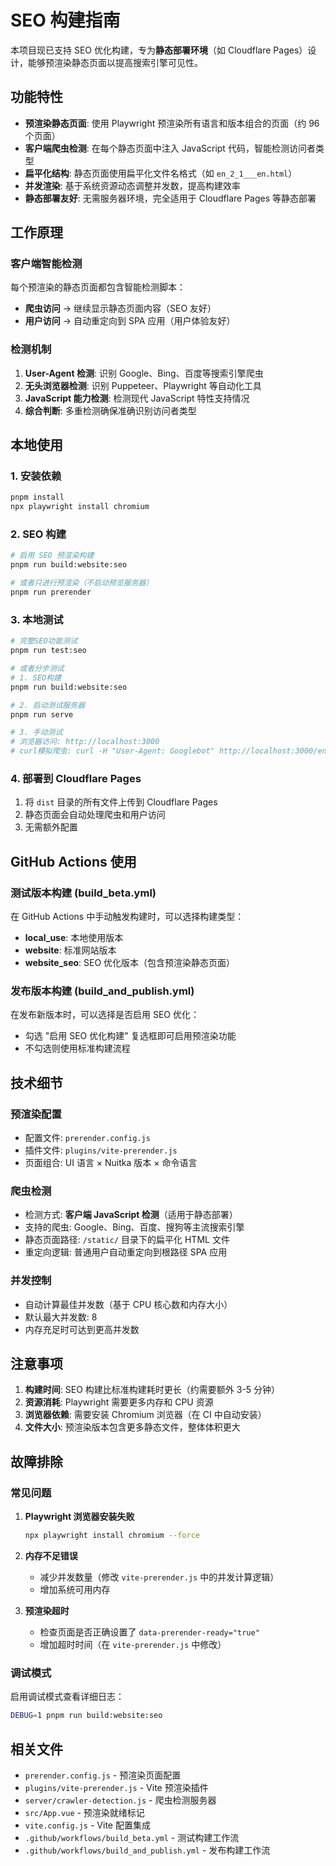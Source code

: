 # SEO 构建指南

本项目现已支持 SEO 优化构建，专为**静态部署环境**（如 Cloudflare Pages）设计，能够预渲染静态页面以提高搜索引擎可见性。

## 功能特性

-   **预渲染静态页面**: 使用 Playwright 预渲染所有语言和版本组合的页面（约 96 个页面）
-   **客户端爬虫检测**: 在每个静态页面中注入 JavaScript 代码，智能检测访问者类型
-   **扁平化结构**: 静态页面使用扁平化文件名格式（如 `en_2_1___en.html`）
-   **并发渲染**: 基于系统资源动态调整并发数，提高构建效率
-   **静态部署友好**: 无需服务器环境，完全适用于 Cloudflare Pages 等静态部署

## 工作原理

### 客户端智能检测

每个预渲染的静态页面都包含智能检测脚本：

-   **爬虫访问** → 继续显示静态页面内容（SEO 友好）
-   **用户访问** → 自动重定向到 SPA 应用（用户体验友好）

### 检测机制

1. **User-Agent 检测**: 识别 Google、Bing、百度等搜索引擎爬虫
2. **无头浏览器检测**: 识别 Puppeteer、Playwright 等自动化工具
3. **JavaScript 能力检测**: 检测现代 JavaScript 特性支持情况
4. **综合判断**: 多重检测确保准确识别访问者类型

## 本地使用

### 1. 安装依赖

```bash
pnpm install
npx playwright install chromium
```

### 2. SEO 构建

```bash
# 启用 SEO 预渲染构建
pnpm run build:website:seo

# 或者只进行预渲染（不启动预览服务器）
pnpm run prerender
```

### 3. 本地测试

```bash
# 完整SEO功能测试
pnpm run test:seo

# 或者分步测试
# 1. SEO构建
pnpm run build:website:seo

# 2. 启动测试服务器
pnpm run serve

# 3. 手动测试
# 浏览器访问: http://localhost:3000
# curl模拟爬虫: curl -H "User-Agent: Googlebot" http://localhost:3000/en/simple/en
```

### 4. 部署到 Cloudflare Pages

1. 将 `dist` 目录的所有文件上传到 Cloudflare Pages
2. 静态页面会自动处理爬虫和用户访问
3. 无需额外配置

## GitHub Actions 使用

### 测试版本构建 (build_beta.yml)

在 GitHub Actions 中手动触发构建时，可以选择构建类型：

-   **local_use**: 本地使用版本
-   **website**: 标准网站版本
-   **website_seo**: SEO 优化版本（包含预渲染静态页面）

### 发布版本构建 (build_and_publish.yml)

在发布新版本时，可以选择是否启用 SEO 优化：

-   勾选 "启用 SEO 优化构建" 复选框即可启用预渲染功能
-   不勾选则使用标准构建流程

## 技术细节

### 预渲染配置

-   配置文件: `prerender.config.js`
-   插件文件: `plugins/vite-prerender.js`
-   页面组合: UI 语言 × Nuitka 版本 × 命令语言

### 爬虫检测

-   检测方式: **客户端 JavaScript 检测**（适用于静态部署）
-   支持的爬虫: Google、Bing、百度、搜狗等主流搜索引擎
-   静态页面路径: `/static/` 目录下的扁平化 HTML 文件
-   重定向逻辑: 普通用户自动重定向到根路径 SPA 应用

### 并发控制

-   自动计算最佳并发数（基于 CPU 核心数和内存大小）
-   默认最大并发数: 8
-   内存充足时可达到更高并发数

## 注意事项

1. **构建时间**: SEO 构建比标准构建耗时更长（约需要额外 3-5 分钟）
2. **资源消耗**: Playwright 需要更多内存和 CPU 资源
3. **浏览器依赖**: 需要安装 Chromium 浏览器（在 CI 中自动安装）
4. **文件大小**: 预渲染版本包含更多静态文件，整体体积更大

## 故障排除

### 常见问题

1. **Playwright 浏览器安装失败**

    ```bash
    npx playwright install chromium --force
    ```

2. **内存不足错误**

    - 减少并发数量（修改 `vite-prerender.js` 中的并发计算逻辑）
    - 增加系统可用内存

3. **预渲染超时**
    - 检查页面是否正确设置了 `data-prerender-ready="true"`
    - 增加超时时间（在 `vite-prerender.js` 中修改）

### 调试模式

启用调试模式查看详细日志：

```bash
DEBUG=1 pnpm run build:website:seo
```

## 相关文件

-   `prerender.config.js` - 预渲染页面配置
-   `plugins/vite-prerender.js` - Vite 预渲染插件
-   `server/crawler-detection.js` - 爬虫检测服务器
-   `src/App.vue` - 预渲染就绪标记
-   `vite.config.js` - Vite 配置集成
-   `.github/workflows/build_beta.yml` - 测试构建工作流
-   `.github/workflows/build_and_publish.yml` - 发布构建工作流
